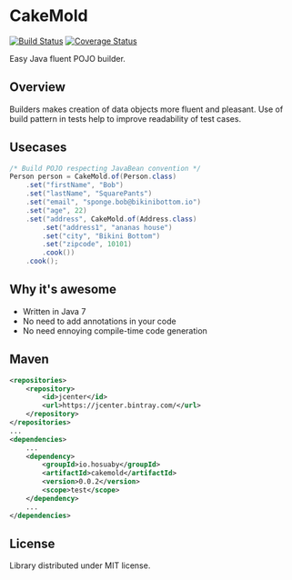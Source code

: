 # CakeMold

[![Build Status](https://travis-ci.org/hosuaby/CakeMold.svg?branch=master)](https://travis-ci.org/hosuaby/CakeMold)
[![Coverage Status](https://coveralls.io/repos/github/hosuaby/CakeMold/badge.svg?branch=master)](https://coveralls.io/github/hosuaby/CakeMold?branch=master)

Easy Java fluent POJO builder.

## Overview
Builders makes creation of data objects more fluent and pleasant. Use of build
pattern in tests help to improve readability of test cases.

## Usecases
```java
/* Build POJO respecting JavaBean convention */
Person person = CakeMold.of(Person.class)
    .set("firstName", "Bob")
    .set("lastName", "SquarePants")
    .set("email", "sponge.bob@bikinibottom.io")
    .set("age", 22)
    .set("address", CakeMold.of(Address.class)
        .set("address1", "ananas house")
        .set("city", "Bikini Bottom")
        .set("zipcode", 10101)
        .cook())
    .cook();
```

## Why it's awesome
* Written in Java 7
* No need to add annotations in your code
* No need ennoying compile-time code generation

## Maven
```xml
<repositories>
    <repository>
        <id>jcenter</id>
        <url>https://jcenter.bintray.com/</url>
    </repository>
</repositories>
...
<dependencies>
    ...
    <dependency>
        <groupId>io.hosuaby</groupId>
        <artifactId>cakemold</artifactId>
        <version>0.0.2</version>
        <scope>test</scope>
    </dependency>
    ...
</dependencies>
```

## License
Library distributed under MIT license.
